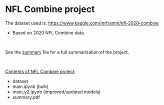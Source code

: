 # NFL Combine project

The dataset used is: https://www.kaggle.com/mrframm/nfl-2020-combine

- Based on 2020 NFL Combine data.


<br>

See the <u>summary</u> file for a full summarization of the project.

<br>

<ins>Contents of NFL Combine project</ins>:
- dataset 
- main.ipynb (bulk)
- main_v2.ipynb (improved/updated models)
- summary.pdf 
